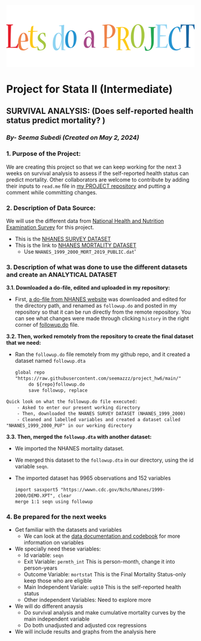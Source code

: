 

![Image Alt Text](letsdoaproject.png)














#  Project for Stata II (Intermediate)

## SURVIVAL ANALYSIS: (Does self-reported health status predict mortality? )

### *By- Seema Subedi (Created on May 2, 2024)*


### 1. Purpose of the Project:
  We are creating this project so that we can keep working for the next 3 weeks on survival analysis to assess if the self-reported health status
  can predict mortality.
 Other collaborators are welcome to contribute by adding their inputs to `read.me` file in 
 [my PROJECT repository](https://github.com/seemazzz/project.git)
  and putting a comment while committing changes. 
  
### 2. Description of Data Source:
  We will use the different data from [National Health and Nutrition Examination Survey](https://www.cdc.gov/nchs/nhanes/index.htm) for this project.
  - This is the [NHANES SURVEY DATASET](https://wwwn.cdc.gov/Nchs/Nhanes/1999-2000/DEMO.XPT)
  - This is the link to [NHANES MORTALITY DATASET](https://ftp.cdc.gov/pub/HEALTH_STATISTICS/NCHS/datalinkage/linked_mortality/)
    - Use `NHANES_1999_2000_MORT_2019_PUBLIC.dat`'
  
    
### 3. Description of what was done to use the different datasets and create an ANALYTICAL DATASET
   
  **3.1. Downloaded a do-file, edited and uploaded in my repository:** 
   - First, [a do-file from NHANES website](https://ftp.cdc.gov/pub/HEALTH_STATISTICS/NCHS/datalinkage/linked_mortality/Stata_ReadInProgramAllSurveys.do) was downloaded and 
    edited for the directory path,  and renamed as `followup.do` and posted in my repository so that it can be run directly from the remote repository. 
    You can see what changes were made through clicking `history` in the 
    right corner of [followup.do](https://github.com/seemazzz/project/commits/main/followup.do) file.
        
  **3.2. Then, worked remotely from the repository to create the final dataset that we need:**
  - Ran the `followup.do` file remotely from my github repo, and it created a dataset named `followup.dta`
          
     ```
     global repo "https://raw.githubusercontent.com/seemazzz/project_hw6/main/" 
          do ${repo}followup.do 
          save followup, replace 
    ```


```
Quick look on what the followup.do file executed:
    - Asked to enter our present working directory
    - Then, downloaded the NHANES SURVEY DATASET (NHANES_1999_2000)
    - Cleaned and labelled variables and created a dataset called "NHANES_1999_2000_PUF" in our working directory
```
      
  **3.3. Then, merged the `followup.dta` with another dataset:**
   - We imported the NHANES mortality dataset.
   - We merged this dataset to the `followup.dta` in our directory, using the id variable `seqn`.
   - The imported dataset has 9965 observations and 152 variables
        
        ```
        import sasxport5 "https://wwwn.cdc.gov/Nchs/Nhanes/1999-2000/DEMO.XPT", clear
        merge 1:1 seqn using followup
        ```
     
### 4. Be prepared for the next weeks
   - Get familiar with the datasets and variables
       - We can look at the [data documentation and codebook](https://wwwn.cdc.gov/Nchs/Nhanes/1999-2000/HUQ.htm) for more information on variables
   - We specially need these variables:
     - Id variable: `seqn`
     - Exit Variable: `permth_int` This is person-month, change it into person-years
     - Outcome Variable: `mortstat` This is the Final Mortality Status-only keep those who are eligible
     - Main Independent Variale: `uq010` This is the self-reported health status
     - Other independent Variables: Need to explore more
   - We will do different anaysis
        - Do survival analysis and make cumulative mortality curves by the main independent variable
        - Do both unadjusted and adjusted cox regressions 
   - We will include results and graphs from the analysis here
    
   
        
        

  
  



